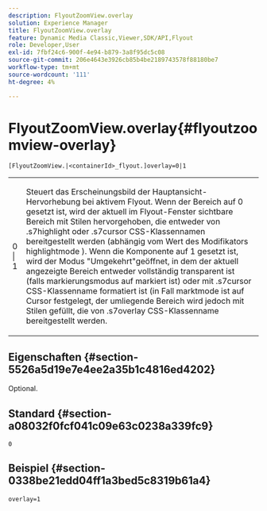 ```yaml
---
description: FlyoutZoomView.overlay
solution: Experience Manager
title: FlyoutZoomView.overlay
feature: Dynamic Media Classic,Viewer,SDK/API,Flyout
role: Developer,User
exl-id: 7fbf24c6-900f-4e94-b879-3a8f95dc5c08
source-git-commit: 206e4643e3926cb85b4be2189743578f88180be7
workflow-type: tm+mt
source-wordcount: '111'
ht-degree: 4%

---
```


# FlyoutZoomView.overlay{#flyoutzoomview-overlay}

`[FlyoutZoomView.|<containerId>_flyout.]overlay=0|1`

<table id="table_D052090D052D4273B37872C0C7E09E4B"> 
 <tbody> 
  <tr> 
   <td colname="col1"> <p><span class="codeph"> 0 | 1</span> </p> </td> 
   <td colname="col2"> <p> Steuert das Erscheinungsbild der Hauptansicht-Hervorhebung bei aktivem Flyout. Wenn der Bereich auf <span class="codeph"> 0</span> gesetzt ist, wird der aktuell im Flyout-Fenster sichtbare Bereich mit Stilen hervorgehoben, die entweder von <span class="codeph"> .s7highlight</span> oder <span class="codeph"> .s7cursor</span> CSS-Klassennamen bereitgestellt werden (abhängig vom Wert des Modifikators <span class="codeph"> highlightmode</span> ). Wenn die Komponente auf <span class="codeph"> 1</span> gesetzt ist, wird der Modus "Umgekehrt"geöffnet, in dem der aktuell angezeigte Bereich entweder vollständig transparent ist (falls <span class="codeph"> markierungsmodus</span> auf <span class="codeph"> markiert ist) oder mit <span class="codeph"> .s7cursor</span> CSS-Klassenname formatiert ist (in Fall <span class="codeph"> marktmode</span> ist auf <span class="codeph"> Cursor</span> festgelegt, der umliegende Bereich wird jedoch mit Stilen gefüllt, die von <span class="codeph"> .s7overlay</span> CSS-Klassenname bereitgestellt werden.</span> </p> </td> 
  </tr> 
 </tbody> 
</table>

## Eigenschaften {#section-5526a5d19e7e4ee2a35b1c4816ed4202}

Optional.

## Standard {#section-a08032f0fcf041c09e63c0238a339fc9}

`0`

## Beispiel {#section-0338be21edd04ff1a3bed5c8319b61a4}

`overlay=1`
